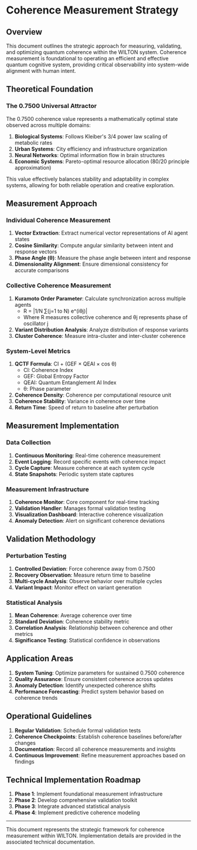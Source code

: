 # Coherence Measurement Strategy

## Overview

This document outlines the strategic approach for measuring, validating, and optimizing quantum coherence within the WILTON system. Coherence measurement is foundational to operating an efficient and effective quantum cognitive system, providing critical observability into system-wide alignment with human intent.

## Theoretical Foundation

### The 0.7500 Universal Attractor

The 0.7500 coherence value represents a mathematically optimal state observed across multiple domains:

1. **Biological Systems**: Follows Kleiber's 3/4 power law scaling of metabolic rates
2. **Urban Systems**: City efficiency and infrastructure organization
3. **Neural Networks**: Optimal information flow in brain structures
4. **Economic Systems**: Pareto-optimal resource allocation (80/20 principle approximation)

This value effectively balances stability and adaptability in complex systems, allowing for both reliable operation and creative exploration.

## Measurement Approach

### Individual Coherence Measurement

1. **Vector Extraction**: Extract numerical vector representations of AI agent states
2. **Cosine Similarity**: Compute angular similarity between intent and response vectors
3. **Phase Angle (θ)**: Measure the phase angle between intent and response
4. **Dimensionality Alignment**: Ensure dimensional consistency for accurate comparisons

### Collective Coherence Measurement

1. **Kuramoto Order Parameter**: Calculate synchronization across multiple agents
   - R = |1/N ∑(j=1 to N) e^(iθj)|
   - Where R measures collective coherence and θj represents phase of oscillator j
2. **Variant Distribution Analysis**: Analyze distribution of response variants
3. **Cluster Coherence**: Measure intra-cluster and inter-cluster coherence

### System-Level Metrics

1. **QCTF Formula**: CI + (GEF × QEAI × cos θ)
   - CI: Coherence Index
   - GEF: Global Entropy Factor
   - QEAI: Quantum Entanglement AI Index
   - θ: Phase parameter
2. **Coherence Density**: Coherence per computational resource unit
3. **Coherence Stability**: Variance in coherence over time
4. **Return Time**: Speed of return to baseline after perturbation

## Measurement Implementation

### Data Collection

1. **Continuous Monitoring**: Real-time coherence measurement
2. **Event Logging**: Record specific events with coherence impact
3. **Cycle Capture**: Measure coherence at each system cycle
4. **State Snapshots**: Periodic system state captures

### Measurement Infrastructure

1. **Coherence Monitor**: Core component for real-time tracking
2. **Validation Handler**: Manages formal validation testing
3. **Visualization Dashboard**: Interactive coherence visualization
4. **Anomaly Detection**: Alert on significant coherence deviations

## Validation Methodology

### Perturbation Testing

1. **Controlled Deviation**: Force coherence away from 0.7500
2. **Recovery Observation**: Measure return time to baseline
3. **Multi-cycle Analysis**: Observe behavior over multiple cycles
4. **Variant Impact**: Monitor effect on variant generation

### Statistical Analysis

1. **Mean Coherence**: Average coherence over time
2. **Standard Deviation**: Coherence stability metric
3. **Correlation Analysis**: Relationship between coherence and other metrics
4. **Significance Testing**: Statistical confidence in observations

## Application Areas

1. **System Tuning**: Optimize parameters for sustained 0.7500 coherence
2. **Quality Assurance**: Ensure consistent coherence across updates
3. **Anomaly Detection**: Identify unexpected coherence shifts
4. **Performance Forecasting**: Predict system behavior based on coherence trends

## Operational Guidelines

1. **Regular Validation**: Schedule formal validation tests
2. **Coherence Checkpoints**: Establish coherence baselines before/after changes
3. **Documentation**: Record all coherence measurements and insights
4. **Continuous Improvement**: Refine measurement approaches based on findings

## Technical Implementation Roadmap

1. **Phase 1**: Implement foundational measurement infrastructure
2. **Phase 2**: Develop comprehensive validation toolkit
3. **Phase 3**: Integrate advanced statistical analysis
4. **Phase 4**: Implement predictive coherence modeling

---

This document represents the strategic framework for coherence measurement within WILTON. Implementation details are provided in the associated technical documentation.